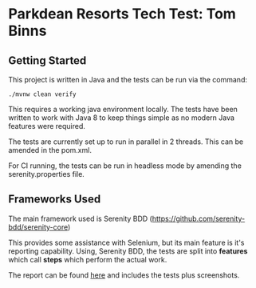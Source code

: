# Parkdean Resorts Tech Test: Tom Binns

## Getting Started
This project is written in Java and the tests can be run via the command:

    ./mvnw clean verify

This requires a working java environment locally. The tests have been written to work with Java 8 to keep things simple as no modern Java features were required.

The tests are currently set up to run in parallel in 2 threads. This can be amended in the pom.xml.

For CI running, the tests can be run in headless mode by amending the serenity.properties file.

## Frameworks Used
The main framework used is Serenity BDD (https://github.com/serenity-bdd/serenity-core)

This provides some assistance with Selenium, but its main feature is it's reporting capability.
Using, Serenity BDD, the tests are split into **features** which call **steps** which perform the actual work.

The report can be found [here](./report/index.html) and includes the tests plus screenshots.